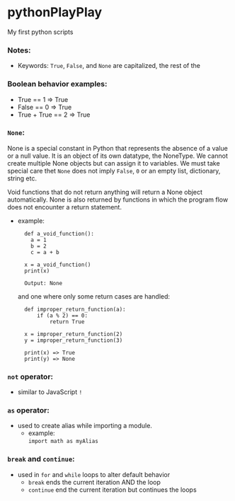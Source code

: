 # pythonPlayPlay
My first python scripts

### Notes:

- Keywords:
  `True`, `False`, and `None` are capitalized, the rest of the

### Boolean behavior examples:
- True == 1 => True  
- False == 0 => True  
- True + True == 2 => True  

### `None`:
  None is a special constant in Python that represents the absence of a value
  or a null value. It is an object of its own datatype, the NoneType. We cannot
  create multiple None objects but can assign it to variables.
  We must take special care thet `None` does not imply `False`, `0` or an empty
  list, dictionary, string etc.  

  Void functions that do not return anything will return a None object
  automatically. None is also returned by functions in which the program flow
  does not encounter a return statement.    

- example:
  ```
    def a_void_function():
      a = 1
      b = 2
      c = a + b

    x = a_void_function()
    print(x)

    Output: None
  ```
  and one where only some return cases are handled:  
  ```
    def improper_return_function(a):
        if (a % 2) == 0:
            return True

    x = improper_return_function(2)
    y = improper_return_function(3)

    print(x) => True
    print(y) => None
  ```
### `not` operator:  
- similar to JavaScript `!`

### `as` operator:  
- used to create alias while importing a module.  
  - example:  
    `import math as myAlias`  

### `break` and `continue`:  
- used in `for` and `while` loops to alter default behavior  
  -  `break` ends the current iteration AND the loop  
  -  `continue` end the current iteration but continues the loops  
